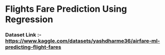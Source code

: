 # Flights Fare Prediction Using Regression

### Dataset Link :- https://www.kaggle.com/datasets/yashdharme36/airfare-ml-predicting-flight-fares